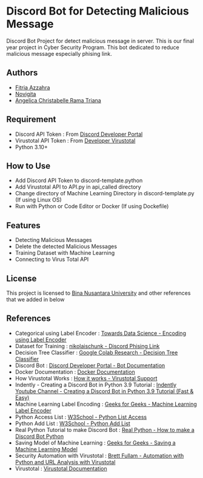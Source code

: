 # Discord Bot for Detecting Malicious Message

Discord Bot Project for detect malicious message in server. This is our final year project in Cyber Security Program. This bot dedicated to reduce malicious message especially phising link.



## Authors

- [Fitria Azzahra](https://github.com/RainbowLoveBakedCake)
- [Novigita](https://github.com/livrenoir)
- [Angelica Christabelle Rama Triana](https://github.com/angelicacrt)


## Requirement

- Discord API Token : From [Discord Developer Portal](https://discord.com/developers/applications)
- Virustotal API Token : From [Developer Virustotal](https://developers.virustotal.com/)
- Python 3.10+


## How to Use

-  Add Discord API Token to discord-template.python
-  Add Virustotal API to API.py in api_called directory
-  Change directory of Machine Learning Directory in discord-template.py (If using Linux OS)
-  Run with Python or Code Editor or Docker (If using Dockefile)


## Features

- Detecting Malicious Messages
- Delete the detected Malicious Messages
- Training Dataset with Machine Learning
- Connecting to Virus Total API


## License

This project is licensed to [Bina Nusantara University](https://binus.ac.id/) and other references that we added in below


## References

- Categorical using Label Encoder : [Towards Data Science - Encoding using Label Encoder](https://towardsdatascience.com/categorical-encoding-using-label-encoding-and-one-hot-encoder-911ef77fb5bd)
- Dataset for Training : [nikolaischunk - Discord Phising Link](https://github.com/nikolaischunk/discord-phishing-links)
- Decision Tree Classifier : [Google Colab Research - Decision Tree Classifier](https://colab.research.google.com/github/goodboychan/chans_jupyter/blob/master/_notebooks/2020-06-03-01-Decision-tree-for-classification.ipynb)
- Discord Bot : [Discord Developer Portal - Bot Documentation](https://discord.com/developers/docs/topics/oauth2#bots)
- Docker Documentation : [Docker Documentation](https://docs.docker.com/get-started/overview)
- How Virustotal Works : [How it works - Virustotal Support](https://support.virustotal.com/hc/en-us/articles/115002126889-How-it-works)
- Indently - Creating a Discord Bot in Python 3.9 Tutorial : [Indently Youtube Channel - Creating a Discord Bot in Python 3.9 Tutorial (Fast & Easy)](https://www.youtube.com/watch?v=fU-kWx-OYvE)
- Machine Learning Label Encoding : [Geeks for Geeks - Machine Learning Label Encoder](https://www.geeksforgeeks.org/ml-label-encoding-of-datasets-in-python/)
- Python Access List : [W3School - Python List Access](https://www.w3schools.com/python/python_lists_access.asp)
- Python Add List : [W3School - Python Add List](https://www.w3schools.com/python/python_lists_add.asp)
- Real Python Tutorial to make Discord Bot : [Real Python - How to make a Discord Bot Python](https://realpython.com/how-to-make-a-discord-bot-python/)
- Saving Model of Machine Learning : [Geeks for Geeks - Saving a Machine Learning Model](https://www.geeksforgeeks.org/saving-a-machine-learning-model/)
- Security Automation with Virustotal : [Brett Fullam - Automation with Python and URL Analysis with Virustotal](https://www.brettfullam.com/security-automation-with-python-ip-address-and-url-analysis-via-virus-totals-api-v-3-with-html-reporting)
- Virustotal : [Virustotal Documentation](https://docs.microsoft.com/en-us/connectors/virustotal/)

